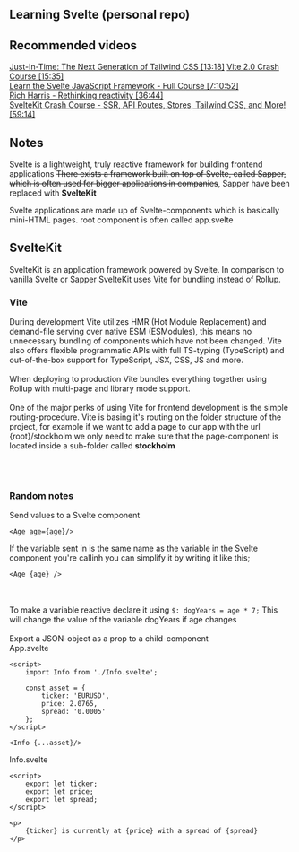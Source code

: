 ## Learning Svelte (personal repo)
  
## Recommended videos
[Just-In-Time: The Next Generation of Tailwind CSS [13:18]](https://www.youtube.com/watch?v=3O_3X7InOw8)
[Vite 2.0 Crash Course [15:35]](https://www.youtube.com/watch?v=LQQ3CR2JTX8)<br>
[Learn the Svelte JavaScript Framework - Full Course [7:10:52]](https://www.youtube.com/watch?v=ujbE0mzX-CU&t=3756s)<br>
[Rich Harris - Rethinking reactivity [36:44]](https://www.youtube.com/watch?v=AdNJ3fydeao)<br>
[SvelteKit Crash Course - SSR, API Routes, Stores, Tailwind CSS, and More! [59:14]](https://www.youtube.com/watch?v=UU7MgYIbtAk)<br>

## Notes
Svelte is a lightweight, truly reactive framework for building frontend applications
~~There exists a framework built on top of Svelte, called Sapper, which is often used for bigger applications in companies~~, Sapper have been replaced with <b>SvelteKit</b>

Svelte applications are made up of Svelte-components which is basically mini-HTML pages.
root component is often called app.svelte  

## SvelteKit
SvelteKit is an application framework powered by Svelte. In comparison to vanilla Svelte or Sapper SvelteKit uses [Vite](https://vitejs.dev/) for bundling instead of Rollup. 
### Vite
During development Vite utilizes HMR (Hot Module Replacement) and demand-file serving over native ESM (ESModules), this means no unnecessary bundling of components which have not been changed. Vite also offers flexible programmatic APIs with full TS-typing (TypeScript) and out-of-the-box support for TypeScript, JSX, CSS, JS and more.
<br><br>
When deploying to production Vite bundles everything together using Rollup with multi-page and library mode support.
<br><br>
One of the major perks of using Vite for frontend development is the simple routing-procedure. Vite is basing it's routing on the folder structure of the project, for example if we want to add a page to our app with the url {root}/stockholm we only need to make sure that the page-component is located inside a sub-folder called <b>stockholm</b>

<br><br>  
### Random notes
Send values to a Svelte component
```
<Age age={age}/>
```
If the variable sent in is the same name as the variable in the Svelte component you're callinh you can simplify it by writing it like this;
```
<Age {age} />
```  
<br><br>
To make a variable reactive declare it using ``` $: dogYears = age * 7; ```
This will change the value of the variable dogYears if age changes
<br><br>
Export a JSON-object as a prop to a child-component  
App.svelte
```
<script>
	import Info from './Info.svelte';

	const asset = {
		ticker: 'EURUSD',
		price: 2.0765,
		spread: '0.0005'
	};
</script>

<Info {...asset}/>
```  
Info.svelte
```
<script>
	export let ticker;
	export let price;
	export let spread;
</script>

<p>
	{ticker} is currently at {price} with a spread of {spread}
</p>
```
